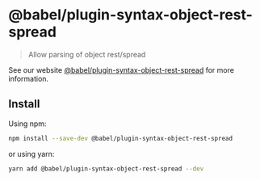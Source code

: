 # @babel/plugin-syntax-object-rest-spread

> Allow parsing of object rest/spread

See our website [@babel/plugin-syntax-object-rest-spread](https://babeljs.io/docs/en/next/babel-plugin-syntax-object-rest-spread.html) for more information.

## Install

Using npm:

```bash
npm install --save-dev @babel/plugin-syntax-object-rest-spread
```

or using yarn:

```bash
yarn add @babel/plugin-syntax-object-rest-spread --dev
```

